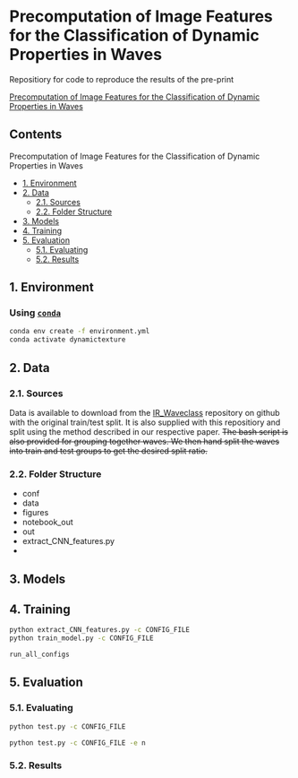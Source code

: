 # Precomputation of Image Features for the Classification of Dynamic Properties in Waves

Repositiory for code to reproduce the results of the pre-print

[Precomputation of Image Features for the Classification of Dynamic Properties in Waves](#precomputation-of-image-features-for-the-classification-of-dynamic-properties-in-waves)

## Contents

Precomputation of Image Features for the Classification of Dynamic Properties in Waves

- [1. Environment](#1-environment)
- [2. Data](#2-data)
    - [2.1. Sources](#21-sources)
    - [2.2. Folder Structure](#22-folder-structure)
- [3. Models](#3-models)
- [4. Training](#4-training)
- [5. Evaluation](#5-evaluation)
    - [5.1. Evaluating](#51-evaluating)
    - [5.2. Results](#52-results)

## 1. Environment

### Using [`conda`](https://docs.conda.io/en/latest/)

```bash
conda env create -f environment.yml
conda activate dynamictexture
```

## 2. Data

### 2.1. Sources

Data is available to download from the [IR_Waveclass](https://github.com/dbuscombe-usgs/IR_waveclass) repository on github with the original train/test split. It is also supplied with this repositiory and split using the method described in our respective paper. ~~The bash script is also provided for grouping together waves.  We then hand split the waves into train and test groups to get the desired split ratio.~~

### 2.2. Folder Structure

- conf
- data
- figures
- notebook_out
- out
- extract_CNN_features.py
- 
## 3. Models

## 4. Training
```bash
python extract_CNN_features.py -c CONFIG_FILE
python train_model.py -c CONFIG_FILE
```

```bash
run_all_configs
```

## 5. Evaluation

### 5.1. Evaluating
```bash
python test.py -c CONFIG_FILE
```

```bash
python test.py -c CONFIG_FILE -e n
```
### 5.2. Results
